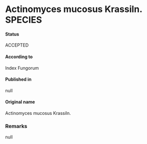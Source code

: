 Actinomyces mucosus Krassiln. SPECIES
=======

#### Status
ACCEPTED

#### According to
Index Fungorum

#### Published in
null

#### Original name
Actinomyces mucosus Krassiln.

### Remarks
null